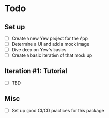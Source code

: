 # Todo

## Set up

- [ ] Create a new Yew project for the App
- [ ] Determine a UI and add a mock image
- [ ] Dive deep on Yew's basics
- [ ] Create a basic iteration of that mock up

## Iteration #1: Tutorial

- [ ] TBD

## Misc

- [ ] Set up good CI/CD practices for this package
